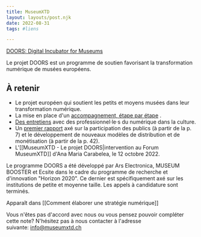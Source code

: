 ```yaml
---
title: MuseumXTD  
layout: layouts/post.njk  
date: 2022-08-31
tags: #liens

---
```

[DOORS: Digital Incubator for Museums](https://ars.electronica.art/doors/en/)

Le projet DOORS est un programme de soutien favorisant la transformation numérique de musées européens. 

## À retenir
- Le projet européen qui soutient les petits et moyens musées dans leur transformation numérique. 
- La mise en place d'un [accompagnement, étape par étape](https://ars.electronica.art/doors/en/pilots/) .
- [Des entretiens](https://ars.electronica.art/doors/en/Library/) avec des professionnel·le·s du numérique dans la culture. 
- Un [premier rapport](https://ars.electronica.art/doors/files/2022/05/DOORS-Sparkle-report.pdf) axé sur la participation des publics (à partir de la p. 7) et le développement de nouveaux modèles de distribution et de monétisation (à partir de la p. 42).  
- L'[[MuseumXTD - Le projet DOORS|intervention au Forum MuseumXTD]] d'Ana Maria Carabelea, le 12 octobre 2022. 

Le programme DOORS a été développé par Ars Electronica, MUSEUM BOOSTER et Ecsite dans le cadre du programme de recherche et d'innovation "Horizon 2020". Ce dernier est spécifiquement axé sur les institutions de petite et moyenne taille. Les appels à candidature sont terminés. 

Apparaît dans [[Comment élaborer une stratégie numérique]]  

Vous n'êtes pas d'accord avec nous ou vous pensez pouvoir compléter cette note? N'hésitez pas à nous contacter à l'adresse suivante: [info@museumxtd.ch](mailto:info@museumxtd.ch)